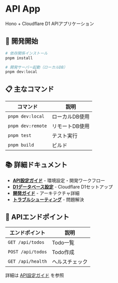 # API App

Hono + Cloudflare D1 APIアプリケーション

## 🚀 開発開始

```bash
# 依存関係インストール
pnpm install

# 開発サーバー起動（ローカルDB）
pnpm dev:local
```

## 📋 主なコマンド

| コマンド | 説明 |
|----------|------|
| `pnpm dev:local` | ローカルDB使用 |
| `pnpm dev:remote` | リモートDB使用 |
| `pnpm test` | テスト実行 |
| `pnpm build` | ビルド |

## 📚 詳細ドキュメント

- **[API設定ガイド](../../docs/API.md)** - 環境設定・開発ワークフロー
- **[D1データベース設定](../../docs/D1_SETUP.md)** - Cloudflare D1セットアップ
- **[開発ガイド](../../docs/DEVELOPMENT.md)** - アーキテクチャ詳細
- **[トラブルシューティング](../../docs/TROUBLESHOOTING.md)** - 問題解決

## 🔗 APIエンドポイント

| エンドポイント | 説明 |
|----------------|------|
| `GET /api/todos` | Todo一覧 |
| `POST /api/todos` | Todo作成 |
| `GET /api/health` | ヘルスチェック |

詳細は [API設定ガイド](../../docs/API.md) を参照
